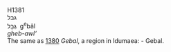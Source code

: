 <body>
  <p>H1381<br>  גּבל  <br> גְּבָל  ‎  g<sup>e</sup>bâl  <br><i>gheb-awl‘ </i><br>The same as <a href="h1380.htm">1380</a>  <i>Gebal</i>, a region in Idumaea: - Gebal.<br></p>
 </body>
